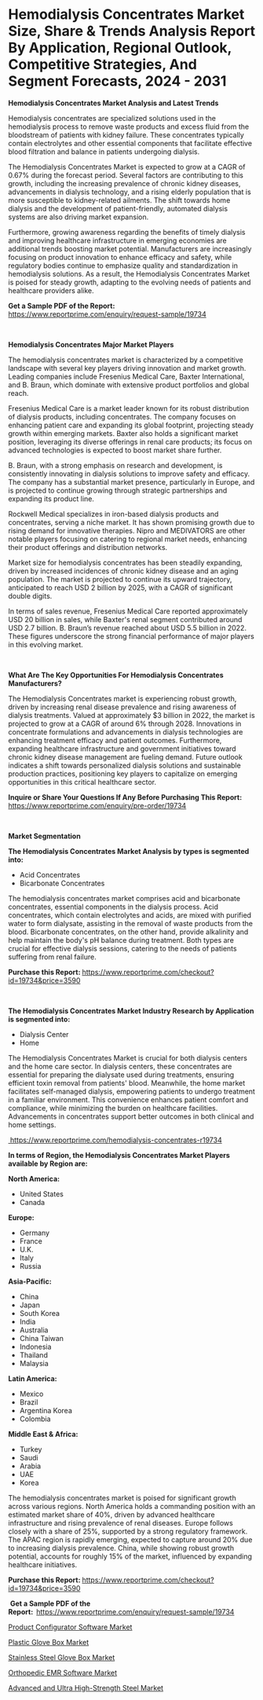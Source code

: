<p><h1>Hemodialysis Concentrates Market Size, Share & Trends Analysis Report By Application, Regional Outlook, Competitive Strategies, And Segment Forecasts, 2024 - 2031</h1></p><p><strong>Hemodialysis Concentrates Market Analysis and Latest Trends</strong></p>
<p><p>Hemodialysis concentrates are specialized solutions used in the hemodialysis process to remove waste products and excess fluid from the bloodstream of patients with kidney failure. These concentrates typically contain electrolytes and other essential components that facilitate effective blood filtration and balance in patients undergoing dialysis.</p><p>The Hemodialysis Concentrates Market is expected to grow at a CAGR of 0.67% during the forecast period. Several factors are contributing to this growth, including the increasing prevalence of chronic kidney diseases, advancements in dialysis technology, and a rising elderly population that is more susceptible to kidney-related ailments. The shift towards home dialysis and the development of patient-friendly, automated dialysis systems are also driving market expansion.</p><p>Furthermore, growing awareness regarding the benefits of timely dialysis and improving healthcare infrastructure in emerging economies are additional trends boosting market potential. Manufacturers are increasingly focusing on product innovation to enhance efficacy and safety, while regulatory bodies continue to emphasize quality and standardization in hemodialysis solutions. As a result, the Hemodialysis Concentrates Market is poised for steady growth, adapting to the evolving needs of patients and healthcare providers alike.</p></p>
<p><strong>Get a Sample PDF of the Report:&nbsp;</strong> <a href="https://www.reportprime.com/enquiry/request-sample/19734?utm_campaign=1117&utm_medium=2&utm_source=Github&utm_content=ia&utm_term=02122024&utm_id=hemodialysis-concentrates">https://www.reportprime.com/enquiry/request-sample/19734</a></p>
<p>&nbsp;</p>
<p><strong>Hemodialysis Concentrates Major Market Players</strong></p>
<p><p>The hemodialysis concentrates market is characterized by a competitive landscape with several key players driving innovation and market growth. Leading companies include Fresenius Medical Care, Baxter International, and B. Braun, which dominate with extensive product portfolios and global reach.</p><p>Fresenius Medical Care is a market leader known for its robust distribution of dialysis products, including concentrates. The company focuses on enhancing patient care and expanding its global footprint, projecting steady growth within emerging markets. Baxter also holds a significant market position, leveraging its diverse offerings in renal care products; its focus on advanced technologies is expected to boost market share further.</p><p>B. Braun, with a strong emphasis on research and development, is consistently innovating in dialysis solutions to improve safety and efficacy. The company has a substantial market presence, particularly in Europe, and is projected to continue growing through strategic partnerships and expanding its product line.</p><p>Rockwell Medical specializes in iron-based dialysis products and concentrates, serving a niche market. It has shown promising growth due to rising demand for innovative therapies. Nipro and MEDIVATORS are other notable players focusing on catering to regional market needs, enhancing their product offerings and distribution networks.</p><p>Market size for hemodialysis concentrates has been steadily expanding, driven by increased incidences of chronic kidney disease and an aging population. The market is projected to continue its upward trajectory, anticipated to reach USD 2 billion by 2025, with a CAGR of significant double digits.</p><p>In terms of sales revenue, Fresenius Medical Care reported approximately USD 20 billion in sales, while Baxter's renal segment contributed around USD 2.7 billion. B. Braun’s revenue reached about USD 5.5 billion in 2022. These figures underscore the strong financial performance of major players in this evolving market.</p></p>
<p>&nbsp;</p>
<p><strong>What Are The Key Opportunities For Hemodialysis Concentrates Manufacturers?</strong></p>
<p><p>The Hemodialysis Concentrates market is experiencing robust growth, driven by increasing renal disease prevalence and rising awareness of dialysis treatments. Valued at approximately $3 billion in 2022, the market is projected to grow at a CAGR of around 6% through 2028. Innovations in concentrate formulations and advancements in dialysis technologies are enhancing treatment efficacy and patient outcomes. Furthermore, expanding healthcare infrastructure and government initiatives toward chronic kidney disease management are fueling demand. Future outlook indicates a shift towards personalized dialysis solutions and sustainable production practices, positioning key players to capitalize on emerging opportunities in this critical healthcare sector.</p></p>
<p><strong>Inquire or Share Your Questions If Any Before Purchasing This Report:</strong> <a href="https://www.reportprime.com/enquiry/pre-order/19734?utm_campaign=1117&utm_medium=2&utm_source=Github&utm_content=ia&utm_term=02122024&utm_id=hemodialysis-concentrates">https://www.reportprime.com/enquiry/pre-order/19734</a></p>
<p>&nbsp;</p>
<p><strong>Market Segmentation</strong></p>
<p><strong>The Hemodialysis Concentrates Market Analysis by types is segmented into:</strong></p>
<p><ul><li>Acid Concentrates</li><li>Bicarbonate Concentrates</li></ul></p>
<p><p>The hemodialysis concentrates market comprises acid and bicarbonate concentrates, essential components in the dialysis process. Acid concentrates, which contain electrolytes and acids, are mixed with purified water to form dialysate, assisting in the removal of waste products from the blood. Bicarbonate concentrates, on the other hand, provide alkalinity and help maintain the body's pH balance during treatment. Both types are crucial for effective dialysis sessions, catering to the needs of patients suffering from renal failure.</p></p>
<p><strong>Purchase this Report:&nbsp;</strong><a href="https://www.reportprime.com/checkout?id=19734&price=3590&utm_campaign=1117&utm_medium=2&utm_source=Github&utm_content=ia&utm_term=02122024&utm_id=hemodialysis-concentrates">https://www.reportprime.com/checkout?id=19734&price=3590</a></p>
<p>&nbsp;</p>
<p><strong>The Hemodialysis Concentrates Market Industry Research by Application is segmented into:</strong></p>
<p><ul><li>Dialysis Center</li><li>Home</li></ul></p>
<p><p>The Hemodialysis Concentrates Market is crucial for both dialysis centers and the home care sector. In dialysis centers, these concentrates are essential for preparing the dialysate used during treatments, ensuring efficient toxin removal from patients' blood. Meanwhile, the home market facilitates self-managed dialysis, empowering patients to undergo treatment in a familiar environment. This convenience enhances patient comfort and compliance, while minimizing the burden on healthcare facilities. Advancements in concentrates support better outcomes in both clinical and home settings.</p></p>
<p><a href="https://www.reportprime.com/hemodialysis-concentrates-r19734?utm_campaign=1117&utm_medium=2&utm_source=Github&utm_content=ia&utm_term=02122024&utm_id=hemodialysis-concentrates">&nbsp;https://www.reportprime.com/hemodialysis-concentrates-r19734</a></p>
<p><strong>In terms of Region, the Hemodialysis Concentrates Market Players available by Region are:</strong></p>
<p>
    <p> <strong> North America: </strong>
        <ul>
            <li>United States</li>
            <li>Canada</li>
        </ul>
        </p> 
    <p> <strong> Europe: </strong>
        <ul>
            <li>Germany</li>
            <li>France</li>
            <li>U.K.</li>
            <li>Italy</li>
            <li>Russia</li>
        </ul>
        </p> 
    <p> <strong> Asia-Pacific: </strong>
        <ul>
            <li>China</li>
            <li>Japan</li>
            <li>South Korea</li>
            <li>India</li>
            <li>Australia</li>
            <li>China Taiwan</li>
            <li>Indonesia</li>
            <li>Thailand</li>
            <li>Malaysia</li>
        </ul>
        </p> 
    <p> <strong> Latin America: </strong>
        <ul>
            <li>Mexico</li>
            <li>Brazil</li>
            <li>Argentina Korea</li>
            <li>Colombia</li>
        </ul>
        </p> 
    <p> <strong> Middle East & Africa: </strong>
        <ul>
            <li>Turkey</li>
            <li>Saudi</li>
            <li>Arabia</li>
            <li>UAE</li>
            <li>Korea</li>
        </ul>
    </p>
    </p>
<p><p>The hemodialysis concentrates market is poised for significant growth across various regions. North America holds a commanding position with an estimated market share of 40%, driven by advanced healthcare infrastructure and rising prevalence of renal diseases. Europe follows closely with a share of 25%, supported by a strong regulatory framework. The APAC region is rapidly emerging, expected to capture around 20% due to increasing dialysis prevalence. China, while showing robust growth potential, accounts for roughly 15% of the market, influenced by expanding healthcare initiatives.</p></p>
<p><strong>Purchase this Report: </strong><a href="https://www.reportprime.com/checkout?id=19734&price=3590&utm_campaign=1117&utm_medium=2&utm_source=Github&utm_content=ia&utm_term=02122024&utm_id=hemodialysis-concentrates">https://www.reportprime.com/checkout?id=19734&price=3590</a></p>
<p>&nbsp;<strong>Get a Sample PDF of the Report:&nbsp;&nbsp;</strong><a href="https://www.reportprime.com/enquiry/request-sample/19734?utm_campaign=1117&utm_medium=2&utm_source=Github&utm_content=ia&utm_term=02122024&utm_id=hemodialysis-concentrates">https://www.reportprime.com/enquiry/request-sample/19734</a></p>
<p><strong></strong></p>
<p><p><a href="https://www.linkedin.com/pulse/product-configurator-software-industry-report-market-share-growth-5jzne?utm_campaign=1117&utm_medium=2&utm_source=Github&utm_content=ia&utm_term=02122024&utm_id=hemodialysis-concentrates">Product Configurator Software Market</a></p><p><a href="https://www.linkedin.com/pulse/study-global-plastic-glove-box-market-emphasis-onthe-cagr-ufezf?utm_campaign=1117&utm_medium=2&utm_source=Github&utm_content=ia&utm_term=02122024&utm_id=hemodialysis-concentrates">Plastic Glove Box Market</a></p><p><a href="https://www.linkedin.com/pulse/understanding-surging-stainless-steel-glove-box-market-5-3eibf?utm_campaign=1117&utm_medium=2&utm_source=Github&utm_content=ia&utm_term=02122024&utm_id=hemodialysis-concentrates">Stainless Steel Glove Box Market</a></p><p><a href="https://issuu.com/reportprime-2/docs/orthopedic-emr-software-market-size-2030.pptx?utm_campaign=1117&utm_medium=2&utm_source=Github&utm_content=ia&utm_term=02122024&utm_id=hemodialysis-concentrates">Orthopedic EMR Software Market</a></p><p><a href="https://issuu.com/reportprime-2/docs/advanced-and-ultra-high-strength-st_3c2489c103f63c?utm_campaign=1117&utm_medium=2&utm_source=Github&utm_content=ia&utm_term=02122024&utm_id=hemodialysis-concentrates">Advanced and Ultra High-Strength Steel Market</a></p></p>